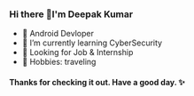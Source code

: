 ### Hi there 👋I'm Deepak Kumar

- 🔭 Android Devloper
- 🌱 I’m currently learning CyberSecurity
- 👀 Looking for Job & Internship
- 🚀 Hobbies: traveling

#### Thanks for checking it out. Have a good day. ✨
